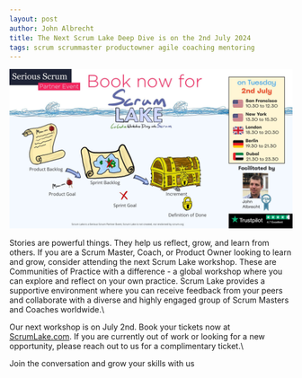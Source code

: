 ```yaml
---
layout: post
author: John Albrecht
title: The Next Scrum Lake Deep Dive is on the 2nd July 2024
tags: scrum scrummaster productowner agile coaching mentoring
---
```


![our next workshop is on the 2nd July](\images\blog\2ndjuly24workshop.jpg)

Stories are powerful things. They help us reflect, grow, and learn from others. If you are a Scrum Master, Coach, or Product Owner looking to learn and grow, consider attending the next Scrum Lake workshop. These are Communities of Practice with a difference - a global workshop where you can explore and reflect on your own practice. Scrum Lake provides a supportive environment where you can receive feedback from your peers and collaborate with a diverse and highly engaged group of Scrum Masters and Coaches worldwide.\

Our next workshop is on July 2nd. Book your tickets now at [ScrumLake.com](https://ScrumLake.com/book/). If you are currently out of work or looking for a new opportunity, please reach out to us for a complimentary ticket.\

Join the conversation and grow your skills with us

